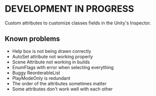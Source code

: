 # DEVELOPMENT IN PROGRESS

Custom attributes to customize classes fields in the Unity's Inspector.

## Known problems

- Help box is not being drawn correctly
- AutoSet attribute not working properly
- Scene Attribute not working in builds
- EnumFlags with error when selecting everything
- Buggy ReorderableList
- PlayModeOnly is redundant
- The order of the attributes sometimes matter
- Some attributes don't work well with each other
